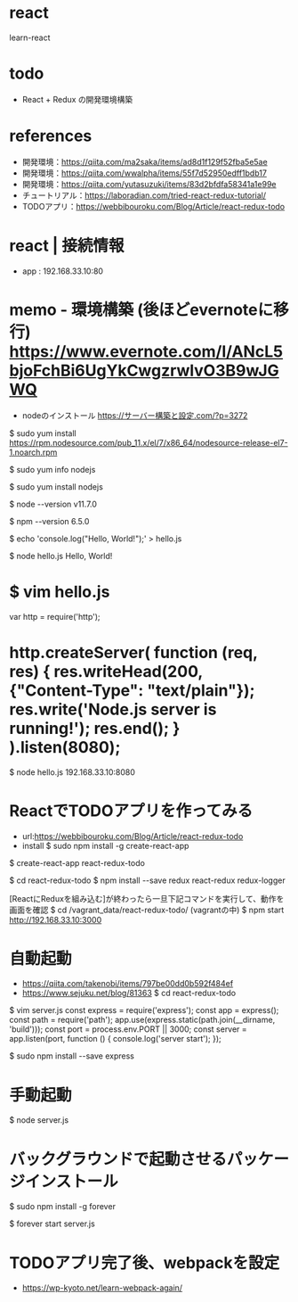 # react
learn-react

# todo
- React + Redux の開発環境構築

# references
- 開発環境：https://qiita.com/ma2saka/items/ad8d1f129f52fba5e5ae
- 開発環境：https://qiita.com/wwalpha/items/55f7d52950edff1bdb17
- 開発環境：https://qiita.com/yutasuzuki/items/83d2bfdfa58341a1e99e
- チュートリアル：https://laboradian.com/tried-react-redux-tutorial/
- TODOアプリ：https://webbibouroku.com/Blog/Article/react-redux-todo

# react | 接続情報
- app : 192.168.33.10:80

# memo - 環境構築 (後ほどevernoteに移行) https://www.evernote.com/l/ANcL5bjoFchBi6UgYkCwgzrwlvO3B9wJGWQ
- nodeのインストール
https://サーバー構築と設定.com/?p=3272

$ sudo yum install https://rpm.nodesource.com/pub_11.x/el/7/x86_64/nodesource-release-el7-1.noarch.rpm

$ sudo yum info nodejs

$ sudo yum install nodejs

$ node --version
v11.7.0

$ npm --version
6.5.0

$ echo 'console.log("Hello, World!");' > hello.js

$ node hello.js
Hello, World!

$ vim hello.js
===================
var http = require('http');

http.createServer(
  function (req, res) {
    res.writeHead(200, {"Content-Type": "text/plain"});
    res.write('Node.js server is running!');
    res.end();
  }
).listen(8080);
===================

$ node hello.js
192.168.33.10:8080

# ReactでTODOアプリを作ってみる
- url:https://webbibouroku.com/Blog/Article/react-redux-todo
- install
$ sudo npm install -g create-react-app

$ create-react-app react-redux-todo

$ cd react-redux-todo
$ npm install --save redux react-redux redux-logger

[ReactにReduxを組み込む]が終わったら一旦下記コマンドを実行して、動作を画面を確認
$ cd /vagrant_data/react-redux-todo/
(vagrantの中)
$ npm start
http://192.168.33.10:3000

# 自動起動
- https://qiita.com/takenobi/items/797be00dd0b592f484ef
- https://www.sejuku.net/blog/81363
$ cd react-redux-todo

$ vim server.js
  const express = require('express');
  const app = express();
  const path = require('path');
  app.use(express.static(path.join(__dirname, 'build')));
  const port = process.env.PORT || 3000;
  const server = app.listen(port, function () {
      console.log('server start');
  });

$ sudo npm install --save express

# 手動起動
$ node server.js

# バックグラウンドで起動させるパッケージインストール
$ sudo npm install -g forever

$ forever start server.js

# TODOアプリ完了後、webpackを設定
- https://wp-kyoto.net/learn-webpack-again/
